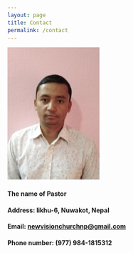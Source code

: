 ```yaml
---
layout: page
title: Contact 
permalink: /contact 
---
```


![pastor's potrait](/assets/img/potrait02.png)

#### The name of Pastor



#### Address: likhu-6, Nuwakot, Nepal

#### Email: newvisionchurchnp@gmail.com

#### Phone number: (977) 984-1815312
